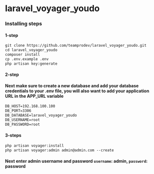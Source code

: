 # laravel_voyager_youdo

### Installing steps
#### 1-step
```md
git clone https://github.com/teamprodev/laravel_voyager_youdo.git
cd laravel_voyager_youdo
composer install
cp .env.example .env
php artisan key:generate
```
#### 2-step
#### Next make sure to create a new database and add your database credentials to your .env file, you will also want to add your application URL in the APP_URL variable
```md
DB_HOST=192.168.100.100
DB_PORT=3306
DB_DATABASE=laravel_voyager_youdo
DB_USERNAME=root
DB_PASSWORD=root
```
#### 3-steps
```md
php artisan voyager:install
php artisan voyager:admin admin@admin.com --create
```
#### Next enter admin username and password `username`: admin, `password`: password
